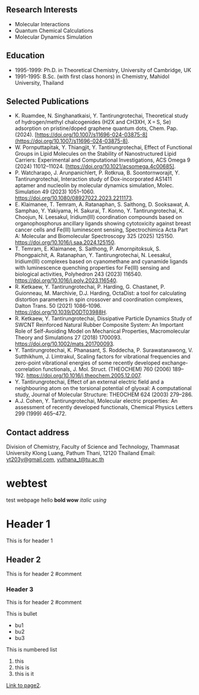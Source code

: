 ## Research Interests
* Molecular Interactions
* Quantum Chemical Calculations
* Molecular Dynamics Simulation


## Education
* 1995-1999: Ph.D. in Theoretical Chemistry, University of Cambridge, UK
* 1991-1995: B.Sc. (with first class honors) in Chemistry, Mahidol University, Thailand


## Selected Publications
* K. Ruamdee, N. Singhanatkaisi, Y. Tantirungrotechai, Theoretical study of hydrogen/methyl chalcogenides (H2X and CH3XH, X = S, Se) adsorption on pristine/doped graphene quantum dots, Chem. Pap. (2024). [https://doi.org/10.1007/s11696-024-03875-8](https://doi.org/10.1007/s11696-024-03875-8).
* W. Pornputtapitak, Y. Thiangjit, Y. Tantirungrotechai, Effect of Functional Groups in Lipid Molecules on the Stability of Nanostructured Lipid Carriers: Experimental and Computational Investigations, ACS Omega 9 (2024) 11012–11024. [https://doi.org/10.1021/acsomega.4c00685].
* P. Watcharapo, J. Arunpanichlert, P. Rotkrua, B. Soontornworajit, Y. Tantirungrotechai, Interaction study of Dox-incorporated AS1411 aptamer and nucleolin by molecular dynamics simulation, Molec. Simulation 49 (2023) 1051–1060. https://doi.org/10.1080/08927022.2023.2211173.
* E. Klaimanee, T. Temram, A. Ratanaphan, S. Saithong, D. Sooksawat, A. Samphao, Y. Yakiyama, H. Sakurai, T. Konno, Y. Tantirungrotechai, K. Choojun, N. Leesakul, Iridium(III) coordination compounds based on organophosphorus ancillary ligands showing cytotoxicity against breast cancer cells and Fe(III) luminescent sensing, Spectrochimica Acta Part A: Molecular and Biomolecular Spectroscopy 325 (2025) 125150. https://doi.org/10.1016/j.saa.2024.125150.
* T. Temram, E. Klaimanee, S. Saithong, P. Amornpitoksuk, S. Phongpaichit, A. Ratanaphan, Y. Tantirungrotechai, N. Leesakul, Iridium(III) complexes based on cyanomethane and cyanamide ligands with luminescence quenching properties for Fe(III) sensing and biological activities, Polyhedron 243 (2023) 116540. https://doi.org/10.1016/j.poly.2023.116540.
* R. Ketkaew, Y. Tantirungrotechai, P. Harding, G. Chastanet, P. Guionneau, M. Marchivie, D.J. Harding, OctaDist: a tool for calculating distortion parameters in spin crossover and coordination complexes, Dalton Trans. 50 (2021) 1086–1096. https://doi.org/10.1039/D0DT03988H.
* R. Ketkaew, Y. Tantirungrotechai, Dissipative Particle Dynamics Study of SWCNT Reinforced Natural Rubber Composite System: An Important Role of Self-Avoiding Model on Mechanical Properties, Macromolecular Theory and Simulations 27 (2018) 1700093. https://doi.org/10.1002/mats.201700093.
* Y. Tantirungrotechai, K. Phanasant, S. Roddecha, P. Surawatanawong, V. Sutthikhum, J. Limtrakul, Scaling factors for vibrational frequencies and zero-point vibrational energies of some recently developed exchange-correlation functionals, J. Mol. Struct. (THEOCHEM) 760 (2006) 189–192. https://doi.org/10.1016/j.theochem.2005.12.007.
* Y. Tantirungrotechai, Effect of an external electric field and a neighbouring atom on the torsional potential of glyoxal: A computational study, Journal of Molecular Structure: THEOCHEM 624 (2003) 279–286.
* A.J. Cohen, Y. Tantirungrotechai, Molecular electric properties: An assessment of recently developed functionals, Chemical Physics Letters 299 (1999) 465–472.

## Contact address

Division of Chemistry, Faculty of Science and Technology,
Thammasat University
Klong Luang, Pathum Thani,
12120
Thailand
Email: yt203y@gmail.com, yuthana_t@tu.ac.th

# webtest
test webpage
hello 
**bold wow**
_italic using_ 

# Header 1 

This is for header 1

## Header 2 

This is for header 2 #comment

### Header 3 

This is for header 2 #comment

This is bullet

* bu1
* bu2
* bu3

This is numbered list
1. this
1. this is 
1. this is it


[Link to page2](./page2.md). 

  

